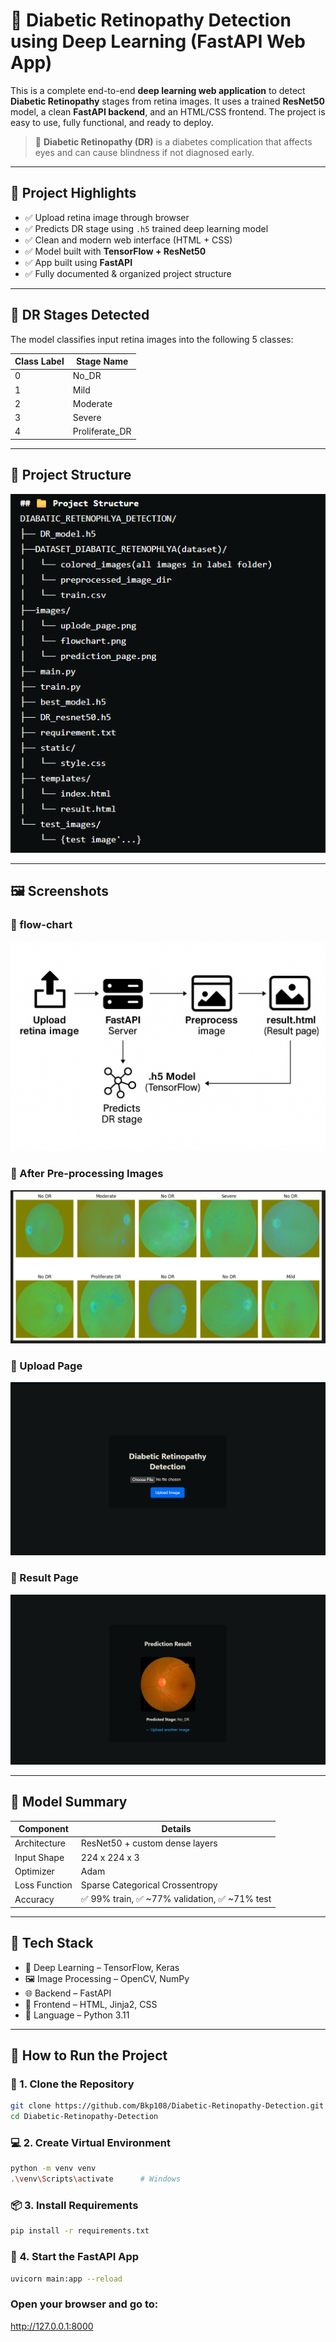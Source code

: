 # 🧠 Diabetic Retinopathy Detection using Deep Learning (FastAPI Web App)

This is a complete end-to-end **deep learning web application** to detect **Diabetic Retinopathy** stages from retina images. It uses a trained **ResNet50** model, a clean **FastAPI backend**, and an HTML/CSS frontend. The project is easy to use, fully functional, and ready to deploy.

> 🔬 **Diabetic Retinopathy (DR)** is a diabetes complication that affects eyes and can cause blindness if not diagnosed early.

---

## 📌 Project Highlights

- ✅ Upload retina image through browser
- ✅ Predicts DR stage using `.h5` trained deep learning model
- ✅ Clean and modern web interface (HTML + CSS)
- ✅ Model built with **TensorFlow + ResNet50**
- ✅ App built using **FastAPI**
- ✅ Fully documented & organized project structure

---

## 🧠 DR Stages Detected

The model classifies input retina images into the following 5 classes:

| Class Label | Stage Name         |
|-------------|--------------------|
| 0           | No_DR              |
| 1           | Mild               |
| 2           | Moderate           |
| 3           | Severe             |
| 4           | Proliferate_DR     |

---

## 📁 Project Structure
![Result Page](images/Structure.png)


---

## 🖼️ Screenshots

### 🔹 flow-chart
![Result Page](images/flowchart.png)

### 🔹 After Pre-processing Images
![Result Page](images/after_preprocess_images.png)

### 🔹 Upload Page
![Upload Page](images/1stpage.png)

### 🔹 Result Page
![Result Page](images/predictionpage.png)


---

## 🧪 Model Summary

| Component     | Details                          |
|---------------|----------------------------------|
| Architecture  | ResNet50 + custom dense layers   |
| Input Shape   | 224 x 224 x 3                    |
| Optimizer     | Adam                             |
| Loss Function | Sparse Categorical Crossentropy  |
| Accuracy      | ✅ 99% train, ✅ ~77% validation, ✅ ~71% test |

---

## 🧰 Tech Stack

- 🧠 Deep Learning – TensorFlow, Keras
- 🖼️ Image Processing – OpenCV, NumPy
- 🌐 Backend – FastAPI
- 🎨 Frontend – HTML, Jinja2, CSS
- 🐍 Language – Python 3.11

---

## 🚀 How to Run the Project

### 🔧 1. Clone the Repository

```bash
git clone https://github.com/Bkp108/Diabetic-Retinopathy-Detection.git
cd Diabetic-Retinopathy-Detection
```

### 💻 2. Create Virtual Environment

```bash
python -m venv venv
.\venv\Scripts\activate      # Windows
```

### 📦 3. Install Requirements

```bash
pip install -r requirements.txt
```

### 🏁 4. Start the FastAPI App

```bash
uvicorn main:app --reload
```

### Open your browser and go to:

http://127.0.0.1:8000
